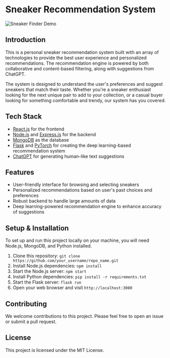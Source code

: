 # Sneaker Recommendation System

![Sneaker Finder Demo](https://i.imgur.com/e1HCurX.gif)

## Introduction

This is a personal sneaker recommendation system built with an array of technologies to provide the best user experience and personalized recommendations. The recommendation engine is powered by both collaborative and content-based filtering, along with suggestions from ChatGPT.

The system is designed to understand the user's preferences and suggest sneakers that match their taste. Whether you're a sneaker enthusiast looking for the next unique pair to add to your collection, or a casual buyer looking for something comfortable and trendy, our system has you covered.

## Tech Stack

- [React.js](https://reactjs.org/) for the frontend
- [Node.js](https://nodejs.org/en/) and [Express.js](https://expressjs.com/) for the backend
- [MongoDB](https://www.mongodb.com/) as the database
- [Flask](https://flask.palletsprojects.com/) and [PyTorch](https://pytorch.org/) for creating the deep learning-based recommendation system
- [ChatGPT](https://openai.com/research/chatgpt) for generating human-like text suggestions

## Features

- User-friendly interface for browsing and selecting sneakers
- Personalized recommendations based on user's past choices and preferences
- Robust backend to handle large amounts of data
- Deep learning-powered recommendation engine to enhance accuracy of suggestions

## Setup & Installation

To set up and run this project locally on your machine, you will need Node.js, MongoDB, and Python installed.

1. Clone this repository: `git clone https://github.com/your_username/repo_name.git`
2. Install Node.js dependencies: `npm install`
3. Start the Node.js server: `npm start`
4. Install Python dependencies: `pip install -r requirements.txt`
5. Start the Flask server: `flask run`
6. Open your web browser and visit `http://localhost:3000`

## Contributing

We welcome contributions to this project. Please feel free to open an issue or submit a pull request.

## License

This project is licensed under the MIT License.
